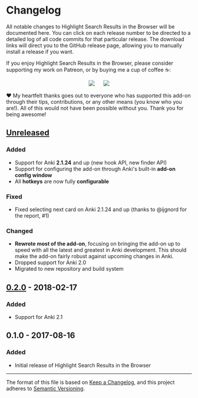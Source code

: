 # Changelog

All notable changes to Highlight Search Results in the Browser will be documented here. You can click on each release number to be directed to a detailed log of all code commits for that particular release. The download links will direct you to the GitHub release page, allowing you to manually install a release if you want.

If you enjoy Highlight Search Results in the Browser, please consider supporting my work on Patreon, or by buying me a cup of coffee :coffee::

<p align="center">
<a href="https://www.patreon.com/glutanimate" rel="nofollow" title="Support me on Patreon 😄"><img src="https://glutanimate.com/logos/patreon_button.svg"></a>      <a href="https://ko-fi.com/X8X0L4YV" rel="nofollow" title="Buy me a coffee 😊"><img src="https://glutanimate.com/logos/kofi_button.svg"></a>
</p>

:heart: My heartfelt thanks goes out to everyone who has supported this add-on through their tips, contributions, or any other means (you know who you are!). All of this would not have been possible without you. Thank you for being awesome!

## [Unreleased]

### Added

- Support for Anki **2.1.24** and up (new hook API, new finder API)
- Support for configuring the add-on through Anki's built-in **add-on config window**
- All **hotkeys** are now fully **configurable**

### Fixed

- Fixed selecting next card on Anki 2.1.24 and up (thanks to @ijgnord for the report, #1)

### Changed

- **Rewrote most of the add-on**, focusing on bringing the add-on up to speed with all the latest and greatest in Anki development. This should make the add-on fairly robust against upcoming changes in Anki.
- Dropped support for Anki 2.0
- Migrated to new repository and build system

## [0.2.0] - 2018-02-17

### Added

- Support for Anki 2.1

## 0.1.0 - 2017-08-16

### Added

- Initial release of Highlight Search Results in the Browser

[Unreleased]: https://github.com/glutanimate/highlight-search-results/compare/v0.2.0...HEAD
[0.2.0]: https://github.com/glutanimate/highlight-search-results/releases/tag/v0.2.0


-----

The format of this file is based on [Keep a Changelog](https://keepachangelog.com/en/1.0.0/), and this project adheres to [Semantic Versioning](https://semver.org/spec/v2.0.0.html).